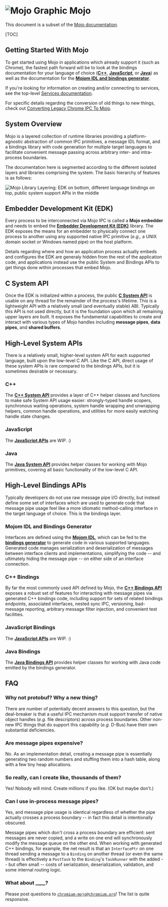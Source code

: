 # ![Mojo Graphic](https://goo.gl/e0Hpks) Mojo
This document is a subset of the [Mojo documentation](/mojo).

[TOC]

## Getting Started With Mojo

To get started using Mojo in applications which already support it (such as
Chrome), the fastest path forward will be to look at the bindings documentation
for your language of choice ([**C++**](#C_Bindings),
[**JavaScript**](#JavaScript-Bindings), or [**Java**](#Java-Bindings)) as well
as the documentation for the
[**Mojom IDL and bindings generator**](/mojo/public/tools/bindings).

If you're looking for information on creating and/or connecting to services, see
the top-level [Services documentation](/services).

For specific details regarding the conversion of old things to new things, check
out [Converting Legacy Chrome IPC To Mojo](/ipc).

## System Overview

Mojo is a layered collection of runtime libraries providing a platform-agnostic
abstraction of common IPC primitives, a message IDL format, and a bindings
library with code generation for multiple target languages to facilitate
convenient message passing across arbitrary inter- and intra-process boundaries.

The documentation here is segmented according to the different isolated layers
and libraries comprising the system. The basic hierarchy of features is as
follows:

![Mojo Library Layering: EDK on bottom, different language bindings on top, public system support APIs in the middle](https://docs.google.com/drawings/d/1RwhzKblXUZw-zhy_KDVobAYprYSqxZzopXTUsbwzDPw/pub?w=570&h=324)

## Embedder Development Kit (EDK)
Every process to be interconnected via Mojo IPC is called a **Mojo embedder**
and needs to embed the
[**Embedder Development Kit (EDK)**](/mojo/edk/embedder) library. The EDK
exposes the means for an embedder to physically connect one process to another
using any supported native IPC primitive (*e.g.,* a UNIX domain socket or
Windows named pipe) on the host platform.

Details regarding where and how an application process actually embeds and
configures the EDK are generaly hidden from the rest of the application code,
and applications instead use the public System and Bindings APIs to get things
done within processes that embed Mojo.

## C System API
Once the EDK is initialized within a process, the public
[**C System API**](/mojo/public/c/system) is usable on any thread for the
remainder of the process's lifetime. This is a lightweight API with a relatively
small (and eventually stable) ABI. Typically this API is not used directly, but
it is the foundation upon which all remaining upper layers are built. It exposes
the fundamental capabilities to create and interact with various types of Mojo
handles including **message pipes**, **data pipes**, and **shared buffers**.

## High-Level System APIs

There is a relatively small, higher-level system API for each supported
language, built upon the low-level C API. Like the C API, direct usage of these
system APIs is rare compared to the bindings APIs, but it is sometimes desirable
or necessary.

### C++
The [**C++ System API**](/mojo/public/cpp/system) provides a layer of
C++ helper classes and functions to make safe System API usage easier:
strongly-typed handle scopers, synchronous waiting operations, system handle
wrapping and unwrapping helpers, common handle operations, and utilities for
more easily watching handle state changes.

### JavaScript
The [**JavaScript APIs**](/mojo/public/js) are WIP. :)

### Java
The [**Java System API**](/mojo/public/java/system) provides helper classes for
working with Mojo primitives, covering all basic functionality of the low-level
C API.

## High-Level Bindings APIs
Typically developers do not use raw message pipe I/O directly, but instead
define some set of interfaces which are used to generate code that message pipe
usage feel like a more idiomatic method-calling interface in the target
language of choice. This is the bindings layer.

### Mojom IDL and Bindings Generator
Interfaces are defined using the [**Mojom IDL**](/mojo/public/tools/bindings),
which can be fed to the [**bindings generator**](/mojo/public/tools/bindings) to
generate code in various supported languages. Generated code manages
serialization and deserialization of messages between interface clients and
implementations, simplifying the code -- and ultimately hiding the message pipe
-- on either side of an interface connection.

### C++ Bindings
By far the most commonly used API defined by Mojo, the
[**C++ Bindings API**](/mojo/public/cpp/bindings) exposes a robust set of
features for interacting with message pipes via generated C++ bindings code,
including support for sets of related bindings endpoints, associated interfaces,
nested sync IPC, versioning, bad-message reporting, arbitrary message filter
injection, and convenient test facilities.

### JavaScript Bindings
The [**JavaScript APIs**](/mojo/public/js) are WIP. :)

### Java Bindings
The [**Java Bindings API**](/mojo/public/java/bindings) provides helper classes
for working with Java code emitted by the bindings generator.

## FAQ

### Why not protobuf? Why a new thing?
There are number of potentially decent answers to this question, but the
deal-breaker is that a useful IPC mechanism must support transfer of native
object handles (*e.g.* file descriptors) across process boundaries. Other
non-new IPC things that do support this capability (*e.g.* D-Bus) have their own
substantial deficiencies.

### Are message pipes expensive?
No. As an implementation detail, creating a message pipe is essentially
generating two random numbers and stuffing them into a hash table, along with a
few tiny heap allocations.

### So really, can I create like, thousands of them?
Yes! Nobody will mind. Create millions if you like. (OK but maybe don't.)

### Can I use in-process message pipes?
Yes, and message pipe usage is identical regardless of whether the pipe actually
crosses a process boundary -- in fact this detail is intentionally obscured.

Message pipes which don't cross a process boundary are efficient: sent messages
are never copied, and a write on one end will synchronously modify the message
queue on the other end. When working with generated C++ bindings, for example,
the net result is that an `InterfacePtr` on one thread sending a message to a
`Binding` on another thread (or even the same thread) is effectively a
`PostTask` to the `Binding`'s `TaskRunner` with the added -- but often small --
costs of serialization, deserialization, validation, and some internal routing
logic.

### What about ____?

Please post questions to
[`chromium-mojo@chromium.org`](https://groups.google.com/a/chromium.org/forum/#!forum/chromium-mojo)!
The list is quite responsive.

